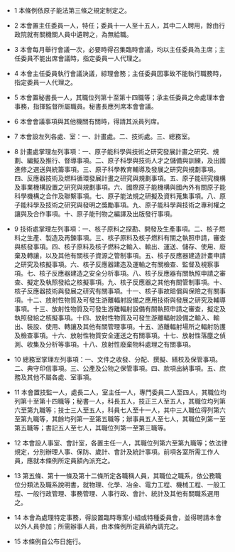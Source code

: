 * 1 本條例依原子能法第三條之規定制定之。

* 2 本會置主任委員一人，特任；委員十一人至十五人，其中二人聘用，餘由行政院就有關機關人員中遴聘之，為無給職。

* 3 本會每月舉行會議一次，必要時得召集臨時會議，均以主任委員為主席；主任委員不能出席會議時，指定委員一人代理之。

* 4 本會主任委員執行會議決議，綜理會務；主任委員因事故不能執行職務時，指定委員一人代理之。

* 5 本會置秘書長一人，其職位列第十至第十四職等；承主任委員之命處理本會事務，指揮監督所屬職員。秘書長應列席本會會議。

* 6 本會會議事項與其他機關有關時，得請其派員列席。

* 7 本會設左列各處、室：一、計畫處。二、技術處。三、總務室。

* 8 計畫處掌理左列事項：一、原子能科學與技術之研究發展計畫之研究、規劃、編擬及推行、督導事項。二、原子科學與技術人才之儲備與訓練，及出國進修之選送與統籌事項。三、原子科學教育輔導及發展之研究與規劃事項。四、反應器技術及燃料循環發展計畫之研究與規劃事項。五、原子能研究機構及事業機構設置之研究與規劃事項。六、國際原子能機構與國內外有關原子能科學機構之合作及聯繫事項。七、原子能法規之研擬及資料蒐集事項。八、原子能科學及技術之研究與發明之獎勵事項。九、原子能科學與技術之專利權之讓與及合作事項。十、原子能刊物之編譯及出版發行事項。

* 9 技術處掌理左列事項：一、核子原料之探勘、開發及生產事項。二、核子燃料之生產、製造及再鍊事項。三、核子原料及核子燃料有關之執照申請，審查與核發事項。四、核子原料及核子燃料之輸入、輸出、運送、儲存、使用、廢棄及轉讓，以及其他有關核子資源之管制事項。五、核子反應器建造計畫申請之研究及核擬事項。六、核子反應器建造及運輸之有關檢查、監督及視察事項。七、核子反應器建造之安全分析事項。八、核子反應器有關執照申請之審查、擬定及執照發給之核擬事項。九、核子反應器之其他有關管制事項。十、核子反應器技術與發展之研究有關事項。十一、核子事故賠償與保險之有關事項。十二、放射性物質及可發生游離輻射設備之應用技術與發展之研究及輔導事項。十三、放射性物質及可發生游離輻射設備有關執照申請之審查，擬定及執照發給之核擬事項。十四、放射性物質及可發生游離輻射設備之輸入、輸出、裝設、使用、轉讓及其他有關管理事項。十五、游離輻射場所之輻射防護及檢查事項。十六、放射性物質安全運送之有關事項。十七、放射性落塵之偵測、收集及分析等事項。十八、放射性廢棄物料處理之有關事項。

* 10 總務室掌理左列事項：一、文件之收發、分配、撰擬、繕校及保管事項。二、典守印信事項。三、公產及公物之保管事項。四、款項出納事項。五、庶務及其他不屬各處、室事項。

* 11 本會置技監一人，處長二人，室主任一人，專門委員二人至四人，其職位均列第十至第十四職等；秘書一人，科長五人，技正三人至五人，其職位均列第六至第九職等；技士三人至五人，科員七人至十一人，其中三人職位得列第六至第九職等，其餘均列第一至第五職等；辦事員五人至七人，其職位列第一至第五職等；書記五人至七人，其職位列第一至第三職等。

* 12 本會設人事室、會計室，各置主任一人，其職位列第六至第九職等；依法律規定，分別辦理人事、保防、歲計、會計及統計事項。前項各室所需工作人員，應就本條例所定員額內派充之。

* 13 第五條、第十一條及第十二條所定各職稱人員，其職位之職系，依公務職位分類法及職系說明書，就物理、化學、冶金、電力工程、機械工程、一般工程、一般行政管理、事務管理、人事行政、會計、統計及其他有關職系選用之。

* 14 本會為處理特定事務，得設置臨時專案小組或特種委員會，並得聘請本會以外人員參加；所需辦事人員，由本條例所定員額內調充之。

* 15 本條例自公布日施行。

